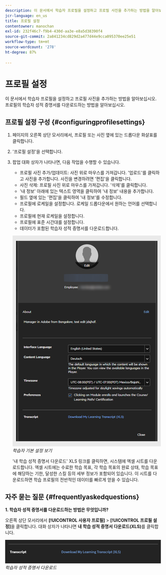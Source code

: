 ```yaml
---
description: 이 문서에서 학습자 프로필을 설정하고 프로필 사진을 추가하는 방법을 알아보십시오. 프로필의 학습자 성적 증명서를 다운로드하는 방법을 알아보십시오.
jcr-language: en_us
title: 프로필 설정
contentowner: manochan
exl-id: 232f46c7-f9b4-430d-aa3e-e8a5d38390f4
source-git-commit: 2a841234cd829d2a477d44e9cca095370ee25e51
workflow-type: tm+mt
source-wordcount: '278'
ht-degree: 87%

---
```


# 프로필 설정

이 문서에서 학습자 프로필을 설정하고 프로필 사진을 추가하는 방법을 알아보십시오. 프로필의 학습자 성적 증명서를 다운로드하는 방법을 알아보십시오.

## 프로필 설정 구성 {#configuringprofilesettings}

1. 페이지의 오른쪽 상단 모서리에서, 프로필 또는 사진 옆에 있는 드롭다운 화살표를 클릭합니다.
1. &#39;프로필 설정&#39;을 선택합니다.
1. 팝업 대화 상자가 나타나면, 다음 작업을 수행할 수 있습니다.

   * 프로필 사진 추가/업데이트: 사진 위로 마우스를 가져갑니다. &#39;업로드&#39;를 클릭하고 사진을 추가합니다. 사진을 변경하려면 &#39;편집&#39;을 클릭합니다.
   * 사진 삭제: 프로필 사진 위로 마우스를 가져갑니다. &#39;삭제&#39;를 클릭합니다.
   * &#39;내 정보&#39; 아래에 있는 텍스트 영역을 클릭하여 &#39;내 정보&#39; 내용을 추가합니다.
   * 필드 옆에 있는 &#39;편집&#39;을 클릭하여 &#39;내 정보&#39;를 수정합니다.
   * 프로필에 로케일을 설정합니다. 로케일 드롭다운에서 원하는 언어를 선택합니다.
   * 프로필에 현재 로케일을 설정합니다.
   * 프로필에 표준 시간대를 설정합니다.
   * 데이터가 포함된 학습자 성적 증명서를 다운로드합니다.

   ![](assets/learner-preferences.png)
   *학습자 기본 설정 보기*

   &#39;내 학습 성적 증명서 다운로드&#39; XLS 링크를 클릭하면, 시스템에 엑셀 시트를 다운로드합니다. 엑셀 시트에는 수료한 학습 목표, 각 학습 목표의 완료 상태, 학습 목표에 해당하는 기한, 달성한 스킬 등의 세부 정보가 포함되어 있습니다. 이 시트를 다운로드하면 학습 프로필의 전반적인 데이터를 빠르게 얻을 수 있습니다.

## 자주 묻는 질문 {#frequentlyaskedquestions}

**1. 학습자 성적 증명서를 다운로드하는 방법은 무엇입니까?**

오른쪽 상단 모서리에서 **[!UICONTROL 사용자 프로필]** > **[!UICONTROL 프로필 설정]**&#x200B;을 클릭합니다. 대화 상자가 나타나면 **내 학습 성적 증명서 다운로드(XLS)**&#x200B;를 클릭합니다.

![](assets/dowload-lt.png)
*학습자 성적 증명서 다운로드*
